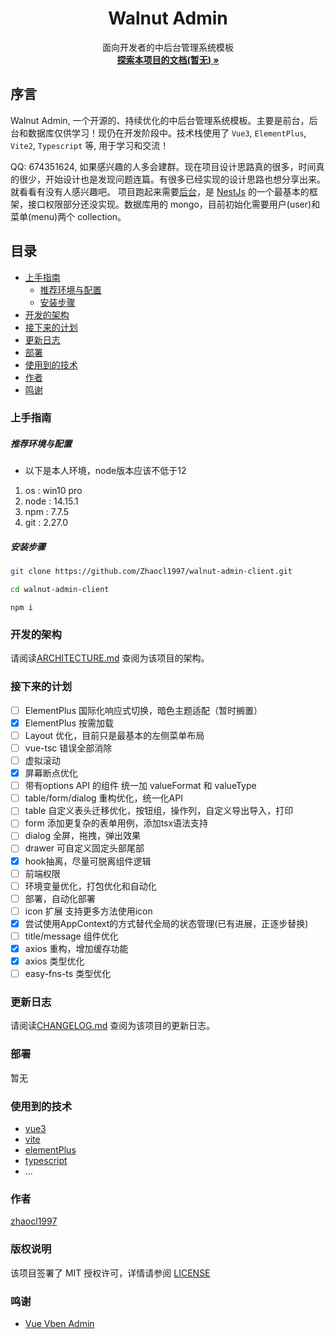 <!-- PROJECT LOGO -->
<p align="center">
  <!-- <a href="">
    <img src="https://github.com/Zhaocl1997/walnut-admin-client/blob/main/src/assets/images/logo.png?raw=true" alt="Logo" width="80" height="80">
  </a> -->

  <h1 align="center">Walnut Admin</h1>
  <p align="center">
    面向开发者的中后台管理系统模板
    <br />
    <a href=""><strong>探索本项目的文档(暂无) »</strong></a>
    <!-- <br />
    <br />
    <a href="https://github.com/shaojintian/Best_README_template">查看Demo</a>
    ·
    <a href="https://github.com/shaojintian/Best_README_template/issues">报告Bug</a>
    ·
    <a href="https://github.com/shaojintian/Best_README_template/issues">提出新特性</a> -->
  </p>

</p>

## 序言

Walnut Admin, 一个开源的、持续优化的中后台管理系统模板。主要是前台，后台和数据库仅供学习！现仍在开发阶段中。技术栈使用了 `Vue3`, `ElementPlus`, `Vite2`, `Typescript` 等, 用于学习和交流！

QQ: 674351624, 如果感兴趣的人多会建群。现在项目设计思路真的很多，时间真的很少，开始设计也是发现问题连篇。有很多已经实现的设计思路也想分享出来。就看看有没有人感兴趣吧。
项目跑起来需要[后台][walnut-admin-server]，是 [NestJs][nestjs-url] 的一个最基本的框架，接口权限部分还没实现。数据库用的 mongo，目前初始化需要用户(user)和菜单(menu)两个 collection。

## 目录

- [上手指南](#上手指南)
  - [推荐环境与配置](#推荐环境与配置)
  - [安装步骤](#安装步骤)
- [开发的架构](#开发的架构)
- [接下来的计划](#接下来的计划)
- [更新日志](#更新日志)
- [部署](#部署)
- [使用到的技术](#使用到的技术)
- [作者](#作者)
- [鸣谢](#鸣谢)

### 上手指南

##### 推荐环境与配置

- 以下是本人环境，node版本应该不低于12

1. os : win10 pro
2. node : 14.15.1
3. npm : 7.7.5
4. git : 2.27.0

##### 安装步骤

```sh
git clone https://github.com/Zhaocl1997/walnut-admin-client.git
```

```sh
cd walnut-admin-client
```

```
npm i
```

### 开发的架构

请阅读[ARCHITECTURE.md](https://github.com/Zhaocl1997/walnut-admin-client/blob/main/ARCHITECTURE.md) 查阅为该项目的架构。

### 接下来的计划  

- [ ] ElementPlus 国际化响应式切换，暗色主题适配（暂时搁置）  
- [x] ElementPlus 按需加载
- [ ] Layout 优化，目前只是最基本的左侧菜单布局  
- [ ] vue-tsc 错误全部消除  
- [ ] 虚拟滚动
- [x] 屏幕断点优化
- [ ] 带有options API 的组件 统一加 valueFormat 和 valueType
- [ ] table/form/dialog 重构优化，统一化API
- [ ] table 自定义表头迁移优化，按钮组，操作列，自定义导出导入，打印
- [ ] form 添加更复杂的表单用例，添加tsx语法支持
- [ ] dialog 全屏，拖拽，弹出效果
- [ ] drawer 可自定义固定头部尾部
- [x] hook抽离，尽量可脱离组件逻辑
- [ ] 前端权限
- [ ] 环境变量优化，打包优化和自动化
- [ ] 部署，自动化部署
- [ ] icon 扩展 支持更多方法使用icon
- [x] 尝试使用AppContext的方式替代全局的状态管理(已有进展，正逐步替换)
- [ ] title/message 组件优化
- [x] axios 重构，增加缓存功能
- [x] axios 类型优化
- [ ] easy-fns-ts 类型优化

### 更新日志

请阅读[CHANGELOG.md](https://github.com/Zhaocl1997/walnut-admin-client/blob/main/CHANGELOG.md) 查阅为该项目的更新日志。

### 部署

暂无

### 使用到的技术

- [vue3][vue3-url]
- [vite][vite-url]
- [elementPlus][ele-url]
- [typescript][ts-url]
- ...


### 作者

[zhaocl1997][author-url]

### 版权说明

该项目签署了 MIT 授权许可，详情请参阅 [LICENSE][license-url]

### 鸣谢

- [Vue Vben Admin][vben-url]

<!-- links -->

[author-url]: https://github.com/Zhaocl1997
[walnut-admin-client]: https://github.com/Zhaocl1997/walnut-admin-client
[walnut-admin-server]: https://github.com/Zhaocl1997/walnut-admin-server
[license-url]: https://github.com/Zhaocl1997/walnut-admin-client/blob/main/LICENSE

[vue3-url]: https://v3.cn.vuejs.org/
[vite-url]: https://vitejs.dev/
[ele-url]: https://element-plus.gitee.io/#/zh-CN
[nestjs-url]: https://docs.nestjs.com/
[ts-url]: https://www.typescriptlang.org/

[vben-url]: https://github.com/anncwb/vue-vben-admin
